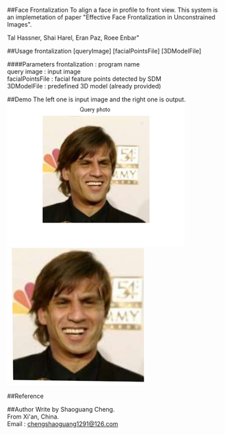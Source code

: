##Face Frontalization
To align a face in profile to front view. This system is an implemetation of paper "Effective Face Frontalization in Unconstrained Images".

Tal Hassner, Shai Harel, Eran Paz, Roee Enbar"

##Usage
frontalization [queryImage] [facialPointsFile] [3DModelFile]

####Parameters
frontalization : program name   
query image : input image    
facialPointsFile : facial feature points detected by SDM   
3DModelFile : predefined 3D model (already provided)    

##Demo
The left one is input image and the right one is output.
![p1](pro/image.png)
![p2](pro/frontal.png)


##Reference



##Author
Write by Shaoguang Cheng.   
From Xi'an, China.   
Email : chengshaoguang1291@126.com
